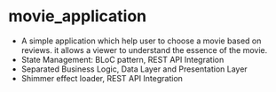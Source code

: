 # movie_application

- A simple application which help user to choose a movie based on reviews. it allows a viewer to understand the essence of the movie.
- State Management: BLoC pattern, REST API Integration
- Separated Business Logic, Data Layer and Presentation Layer
- Shimmer effect loader, REST API Integration

